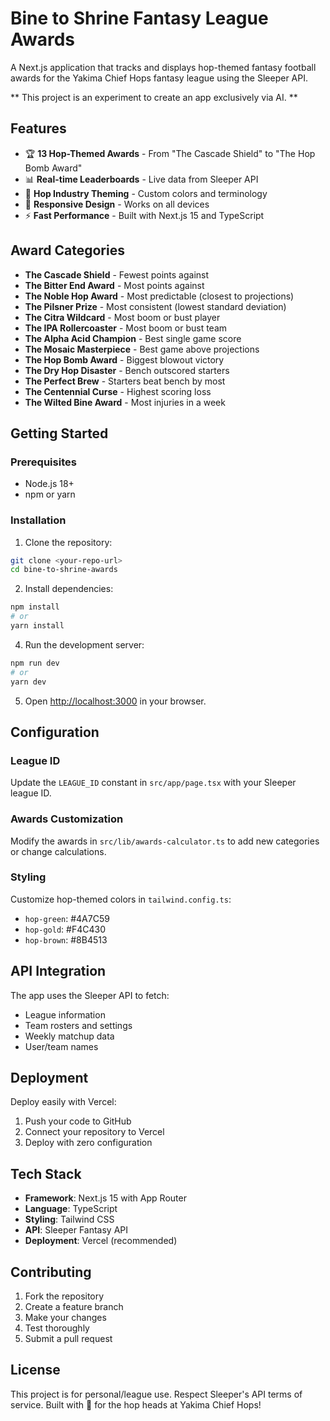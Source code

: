 # Bine to Shrine Fantasy League Awards

A Next.js application that tracks and displays hop-themed fantasy football awards for the Yakima Chief Hops fantasy league using the Sleeper API.

** This project is an experiment to create an app exclusively via AI. **

## Features

- 🏆 **13 Hop-Themed Awards** - From "The Cascade Shield" to "The Hop Bomb Award"
- 📊 **Real-time Leaderboards** - Live data from Sleeper API
- 🎨 **Hop Industry Theming** - Custom colors and terminology
- 📱 **Responsive Design** - Works on all devices
- ⚡ **Fast Performance** - Built with Next.js 15 and TypeScript

## Award Categories

- **The Cascade Shield** - Fewest points against
- **The Bitter End Award** - Most points against
- **The Noble Hop Award** - Most predictable (closest to projections)
- **The Pilsner Prize** - Most consistent (lowest standard deviation)
- **The Citra Wildcard** - Most boom or bust player
- **The IPA Rollercoaster** - Most boom or bust team
- **The Alpha Acid Champion** - Best single game score
- **The Mosaic Masterpiece** - Best game above projections
- **The Hop Bomb Award** - Biggest blowout victory
- **The Dry Hop Disaster** - Bench outscored starters
- **The Perfect Brew** - Starters beat bench by most
- **The Centennial Curse** - Highest scoring loss
- **The Wilted Bine Award** - Most injuries in a week

## Getting Started

### Prerequisites

- Node.js 18+ 
- npm or yarn

### Installation

1. Clone the repository:
```bash
git clone <your-repo-url>
cd bine-to-shrine-awards
```

2. Install dependencies:
```bash
npm install
# or
yarn install
```


4. Run the development server:
```bash
npm run dev
# or
yarn dev
```

5. Open [http://localhost:3000](http://localhost:3000) in your browser.

## Configuration

### League ID
Update the `LEAGUE_ID` constant in `src/app/page.tsx` with your Sleeper league ID.

### Awards Customization
Modify the awards in `src/lib/awards-calculator.ts` to add new categories or change calculations.

### Styling
Customize hop-themed colors in `tailwind.config.ts`:
- `hop-green`: #4A7C59
- `hop-gold`: #F4C430  
- `hop-brown`: #8B4513

## API Integration

The app uses the Sleeper API to fetch:
- League information
- Team rosters and settings
- Weekly matchup data
- User/team names

## Deployment

Deploy easily with Vercel:

1. Push your code to GitHub
2. Connect your repository to Vercel
3. Deploy with zero configuration

## Tech Stack

- **Framework**: Next.js 15 with App Router
- **Language**: TypeScript
- **Styling**: Tailwind CSS
- **API**: Sleeper Fantasy API
- **Deployment**: Vercel (recommended)

## Contributing

1. Fork the repository
2. Create a feature branch
3. Make your changes
4. Test thoroughly
5. Submit a pull request

## License

This project is for personal/league use. Respect Sleeper's API terms of service.
Built with 🍺 for the hop heads at Yakima Chief Hops!
